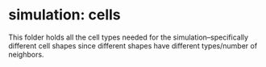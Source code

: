 # simulation: cells

This folder holds all the cell types needed for the simulation–specifically different cell shapes
since different shapes have different types/number of neighbors.
